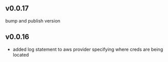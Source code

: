 v0.0.17
---
bump and publish version
 
v0.0.16
---
- added log statement to aws provider specifying where creds are being located
 

